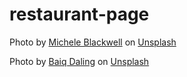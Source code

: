 # restaurant-page

Photo by <a href="https://unsplash.com/@mab_studio?utm_source=unsplash&utm_medium=referral&utm_content=creditCopyText">Michele Blackwell</a> on <a href="https://unsplash.com/s/photos/ramen?utm_source=unsplash&utm_medium=referral&utm_content=creditCopyText">Unsplash</a>

Photo by <a href="https://unsplash.com/@baiqdaling?utm_source=unsplash&utm_medium=referral&utm_content=creditCopyText">Baiq Daling</a> on <a href="https://unsplash.com/?utm_source=unsplash&utm_medium=referral&utm_content=creditCopyText">Unsplash</a>
